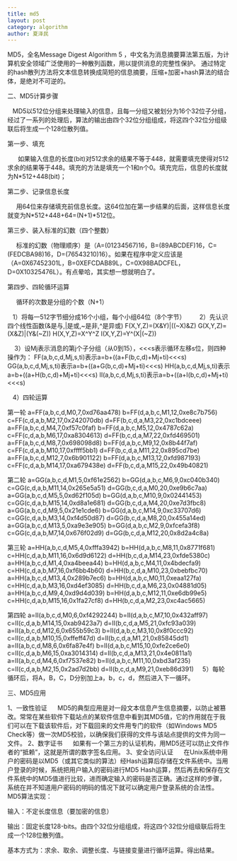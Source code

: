 ```yaml
---
title: md5
layout: post
category: algorithm
author: 夏泽民
---
```

MD5，全名Message Digest Algorithm 5 ，中文名为消息摘要算法第五版，为计算机安全领域广泛使用的一种散列函数，用以提供消息的完整性保护。
通过特定的hash散列方法将文本信息转换成简短的信息摘要，压缩+加密+hash算法的结合体，是绝对不可逆的。
<!-- more -->
二、MD5计算步骤   

   MD5以512位分组来处理输入的信息，且每一分组又被划分为16个32位子分组，经过了一系列的处理后，算法的输出由四个32位分组组成，将这四个32位分组级联后将生成一个128位散列值。

第一步、填充

      如果输入信息的长度(bit)对512求余的结果不等于448，就需要填充使得对512求余的结果等于448。填充的方法是填充一个1和n个0。填充完后，信息的长度就为N*512+448(bit)；

第二步、记录信息长度

     用64位来存储填充前信息长度。这64位加在第一步结果的后面，这样信息长度就变为N*512+448+64=(N+1)*512位。

第三步、装入标准的幻数（四个整数）

     标准的幻数（物理顺序）是（A=(01234567)16，B=(89ABCDEF)16，C=(FEDCBA98)16，D=(76543210)16）。如果在程序中定义应该是（A=0X67452301L，B=0XEFCDAB89L，C=0X98BADCFEL，D=0X10325476L）。有点晕哈，其实想一想就明白了。

第四步、四轮循环运算

     循环的次数是分组的个数（N+1）

   1）将每一512字节细分成16个小组，每个小组64位（8个字节）    
   2）先认识四个线性函数(&是与,|是或,~是非,^是异或)
   F(X,Y,Z)=(X&Y)|((~X)&Z)
   G(X,Y,Z)=(X&Z)|(Y&(~Z))
   H(X,Y,Z)=X^Y^Z
   I(X,Y,Z)=Y^(X|(~Z))

    3）设Mj表示消息的第j个子分组（从0到15），<<<s表示循环左移s位，则四种操作为：
   FF(a,b,c,d,Mj,s,ti)表示a=b+((a+F(b,c,d)+Mj+ti)<<<s)
   GG(a,b,c,d,Mj,s,ti)表示a=b+((a+G(b,c,d)+Mj+ti)<<<s)
   HH(a,b,c,d,Mj,s,ti)表示a=b+((a+H(b,c,d)+Mj+ti)<<<s)
   II(a,b,c,d,Mj,s,ti)表示a=b+((a+I(b,c,d)+Mj+ti)<<<s) 

   4）四轮运算


第一轮
a=FF(a,b,c,d,M0,7,0xd76aa478)
 b=FF(d,a,b,c,M1,12,0xe8c7b756)
 c=FF(c,d,a,b,M2,17,0x242070db)
 d=FF(b,c,d,a,M3,22,0xc1bdceee)
 a=FF(a,b,c,d,M4,7,0xf57c0faf)
 b=FF(d,a,b,c,M5,12,0x4787c62a)
 c=FF(c,d,a,b,M6,17,0xa8304613)
 d=FF(b,c,d,a,M7,22,0xfd469501)
 a=FF(a,b,c,d,M8,7,0x698098d8)
 b=FF(d,a,b,c,M9,12,0x8b44f7af)
 c=FF(c,d,a,b,M10,17,0xffff5bb1)
 d=FF(b,c,d,a,M11,22,0x895cd7be)
 a=FF(a,b,c,d,M12,7,0x6b901122)
 b=FF(d,a,b,c,M13,12,0xfd987193)
 c=FF(c,d,a,b,M14,17,0xa679438e)
 d=FF(b,c,d,a,M15,22,0x49b40821)
 
第二轮
a=GG(a,b,c,d,M1,5,0xf61e2562)
 b=GG(d,a,b,c,M6,9,0xc040b340)
 c=GG(c,d,a,b,M11,14,0x265e5a51)
 d=GG(b,c,d,a,M0,20,0xe9b6c7aa)
 a=GG(a,b,c,d,M5,5,0xd62f105d)
 b=GG(d,a,b,c,M10,9,0x02441453)
 c=GG(c,d,a,b,M15,14,0xd8a1e681)
 d=GG(b,c,d,a,M4,20,0xe7d3fbc8)
 a=GG(a,b,c,d,M9,5,0x21e1cde6)
 b=GG(d,a,b,c,M14,9,0xc33707d6)
 c=GG(c,d,a,b,M3,14,0xf4d50d87)
 d=GG(b,c,d,a,M8,20,0x455a14ed)
 a=GG(a,b,c,d,M13,5,0xa9e3e905)
 b=GG(d,a,b,c,M2,9,0xfcefa3f8)
 c=GG(c,d,a,b,M7,14,0x676f02d9)
 d=GG(b,c,d,a,M12,20,0x8d2a4c8a)
 
第三轮
a=HH(a,b,c,d,M5,4,0xfffa3942)
 b=HH(d,a,b,c,M8,11,0x8771f681)
 c=HH(c,d,a,b,M11,16,0x6d9d6122)
 d=HH(b,c,d,a,M14,23,0xfde5380c)
 a=HH(a,b,c,d,M1,4,0xa4beea44)
 b=HH(d,a,b,c,M4,11,0x4bdecfa9)
 c=HH(c,d,a,b,M7,16,0xf6bb4b60)
 d=HH(b,c,d,a,M10,23,0xbebfbc70)
 a=HH(a,b,c,d,M13,4,0x289b7ec6)
 b=HH(d,a,b,c,M0,11,0xeaa127fa)
 c=HH(c,d,a,b,M3,16,0xd4ef3085)
 d=HH(b,c,d,a,M6,23,0x04881d05)
 a=HH(a,b,c,d,M9,4,0xd9d4d039)
 b=HH(d,a,b,c,M12,11,0xe6db99e5)
 c=HH(c,d,a,b,M15,16,0x1fa27cf8)
 d=HH(b,c,d,a,M2,23,0xc4ac5665)
 
第四轮
a=II(a,b,c,d,M0,6,0xf4292244)
 b=II(d,a,b,c,M7,10,0x432aff97)
 c=II(c,d,a,b,M14,15,0xab9423a7)
 d=II(b,c,d,a,M5,21,0xfc93a039)
 a=II(a,b,c,d,M12,6,0x655b59c3)
 b=II(d,a,b,c,M3,10,0x8f0ccc92)
 c=II(c,d,a,b,M10,15,0xffeff47d)
 d=II(b,c,d,a,M1,21,0x85845dd1)
 a=II(a,b,c,d,M8,6,0x6fa87e4f)
 b=II(d,a,b,c,M15,10,0xfe2ce6e0)
 c=II(c,d,a,b,M6,15,0xa3014314)
 d=II(b,c,d,a,M13,21,0x4e0811a1)
 a=II(a,b,c,d,M4,6,0xf7537e82)
 b=II(d,a,b,c,M11,10,0xbd3af235)
 c=II(c,d,a,b,M2,15,0x2ad7d2bb)
 d=II(b,c,d,a,M9,21,0xeb86d391) 
    5）每轮循环后，将A，B，C，D分别加上a，b，c，d，然后进入下一循环。



三、MD5应用

1、一致性验证
     MD5的典型应用是对一段文本信息产生信息摘要，以防止被篡改。常常在某些软件下载站点的某软件信息中看到其MD5值，它的作用就在于我们可以在下载该软件后，对下载回来的文件用专门的软件（如Windows MD5 Check等）做一次MD5校验，以确保我们获得的文件与该站点提供的文件为同一文件。
2、数字证书
     如果有一个第三方的认证机构，用MD5还可以防止文件作者的“抵赖”，这就是所谓的数字签名应用。
3、安全访问认证
     在Unix系统中用户的密码是以MD5（或其它类似的算法）经Hash运算后存储在文件系统中。当用户登录的时候，系统把用户输入的密码进行MD5 Hash运算，然后再去和保存在文件系统中的MD5值进行比较，进而确定输入的密码是否正确。通过这样的步骤，系统在并不知道用户密码的明码的情况下就可以确定用户登录系统的合法性。
     
MD5算法实现：

输入：不定长度信息（要加密的信息）

输出：固定长度128-bits。由四个32位分组组成，将这四个32位分组级联后将生成一个128位散列值。

基本方式为：求余、取余、调整长度、与链接变量进行循环运算。得出结果。
